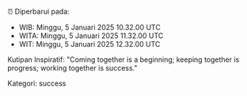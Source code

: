 ⏰ Diperbarui pada:
- WIB: Minggu, 5 Januari 2025 10.32.00 UTC
- WITA: Minggu, 5 Januari 2025 11.32.00 UTC
- WIT: Minggu, 5 Januari 2025 12.32.00 UTC

Kutipan Inspiratif:
"Coming together is a beginning; keeping together is progress; working together is success."


Kategori: success

